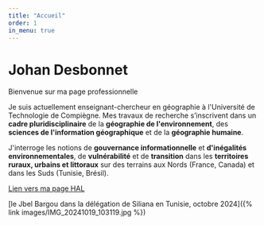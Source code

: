 ```yaml
---
title: "Accueil"
order: 1
in_menu: true
---
```

# Johan Desbonnet  

Bienvenue sur ma page professionnelle

Je suis actuellement enseignant-chercheur en géographie à l'Université de Technologie de Compiègne.
Mes travaux de recherche s’inscrivent dans un **cadre pluridisciplinaire** de la **géographie de l'environnement**, des **sciences de l'information géographique** et de la **géographie humaine**. 

J'interroge les notions de **gouvernance informationnelle** et **d'inégalités environnementales**, de **vulnérabilité** et de **transition** dans les **territoires ruraux, urbains et littoraux** sur des terrains aux Nords (France, Canada) et dans les Suds (Tunisie, Brésil). 

 <a href="https://cv.hal.science/johan-desbonnet" class="bouton">Lien vers ma page HAL</a> 

[le Jbel Bargou dans la délégation de Siliana en Tunisie, octobre 2024]({% link images/IMG_20241019_103119.jpg %}) 